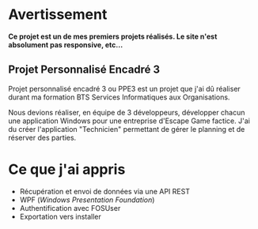 # Avertissement
**Ce projet est un de mes premiers projets réalisés. Le site n'est absolument pas responsive, etc...**

## Projet Personnalisé Encadré 3
Projet personnalisé encadré 3 ou PPE3 est un projet que j'ai dû réaliser durant ma formation BTS Services Informatiques aux Organisations.

Nous devions réaliser, en équipe de 3 développeurs, développer chacun une application Windows pour une entreprise d'Escape Game factice. 
J'ai du créer l'application "Technicien" permettant de gérer le planning et de réserver des parties.

# Ce que j'ai appris
* Récupération et envoi de données via une API REST
* WPF (*Windows Presentation Foundation*)
* Authentification avec FOSUser
* Exportation vers installer
